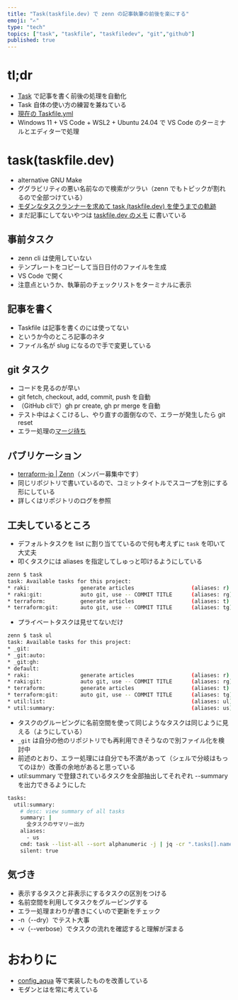 ```yaml
---
title: "Task(taskfile.dev) で zenn の記事執筆の前後を楽にする"
emoji: "✍"
type: "tech"
topics: ["task", "taskfile", "taskfiledev", "git","github"]
published: true
---
```


# tl;dr

- [Task](https://taskfile.dev/) で記事を書く前後の処理を自動化
- Task 自体の使い方の練習を兼ねている
- [現在の Taskfile.yml](https://github.com/officel/zenn/blob/main/Taskfile.yml)
- Windows 11 + VS Code + WSL2 + Ubuntu 24.04 で VS Code のターミナルとエディターで処理

# task(taskfile.dev)

- alternative GNU Make
- ググラビリティの悪い名前なので検索がツラい（zenn でもトピックが割れるので全部つけている）
- [モダンなタスクランナーを求めて task (taskfile.dev) を使うまでの軌跡](https://zenn.dev/raki/articles/2024-05-30_task_runner)
- まだ記事にしてないやつは [taskfile.dev のメモ](https://zenn.dev/raki/scraps/b076f624777be2) に書いている

## 事前タスク

- zenn cli は使用していない
- テンプレートをコピーして当日日付のファイルを生成
- VS Code で開く
- 注意点というか、執筆前のチェックリストをターミナルに表示

## 記事を書く

- Taskfile は記事を書くのには使ってない
- というか今のところ記事のネタ
- ファイル名が slug になるので手で変更している

## git タスク

- コードを見るのが早い
- git fetch, checkout, add, commit, push を自動
- （GitHub cliで）gh pr create, gh pr merge を自動
- テスト中はよくこけるし、やり直すの面倒なので、エラーが発生したら git reset
- エラー処理の[マージ待ち](https://github.com/go-task/task/issues/1484)

## パブリケーション

- [terraform-jp | Zenn](https://zenn.dev/p/terraform_jp)（メンバー募集中です）
- 同じリポジトリで書いているので、コミットタイトルでスコープを別にする形にしている
- 詳しくはリポジトリのログを参照

## 工夫しているところ

- デフォルトタスクを list に割り当てているので何も考えずに `task` を叩いて大丈夫
- 叩くタスクには aliases を指定してしゅっと叩けるようにしている

```bash
zenn $ task
task: Available tasks for this project:
* raki:                generate articles                  (aliases: r)
* raki:git:            auto git, use -- COMMIT TITLE      (aliases: rg)
* terraform:           generate articles                  (aliases: t)
* terraform:git:       auto git, use -- COMMIT TITLE      (aliases: tg)
```

- プライベートタスクは見せてないだけ

```bash
zenn $ task ul
task: Available tasks for this project:
* _git:
* _git:auto:
* _git:gh:
* default:
* raki:                generate articles                  (aliases: r)
* raki:git:            auto git, use -- COMMIT TITLE      (aliases: rg)
* terraform:           generate articles                  (aliases: t)
* terraform:git:       auto git, use -- COMMIT TITLE      (aliases: tg)
* util:list:                                              (aliases: ul)
* util:summary:                                           (aliases: us)
```

- タスクのグルーピングに名前空間を使って同じようなタスクは同じように見える（ようにしている）
- `_git` は自分の他のリポジトリでも再利用できそうなので別ファイル化を検討中
- 前述のとおり、エラー処理には自分でも不満があって（シェルで分岐はもってのほか）改善の余地があると思っている
- util:summary で登録されているタスクを全部抽出してそれぞれ --summary を出力できるようにした

```bash
tasks:
  util:summary:
    # desc: view summary of all tasks
    summary: |
      全タスクのサマリー出力
    aliases:
      - us
    cmd: task --list-all --sort alphanumeric -j | jq -cr ".tasks[].name" | xargs -i sh -c 'task --summary {}; echo "\n---\n"'
    silent: true
```

## 気づき

- 表示するタスクと非表示にするタスクの区別をつける
- 名前空間を利用してタスクをグルーピングする
- エラー処理まわりが書きにくいので更新をチェック
- -n（--dry）でテスト大事
- -v（--verbose）でタスクの流れを確認すると理解が深まる

# おわりに

- [config_aqua](https://github.com/officel/config_aqua/blob/main/Taskfile.yml) 等で実装したものを改善している
- モダンとはを常に考えている
